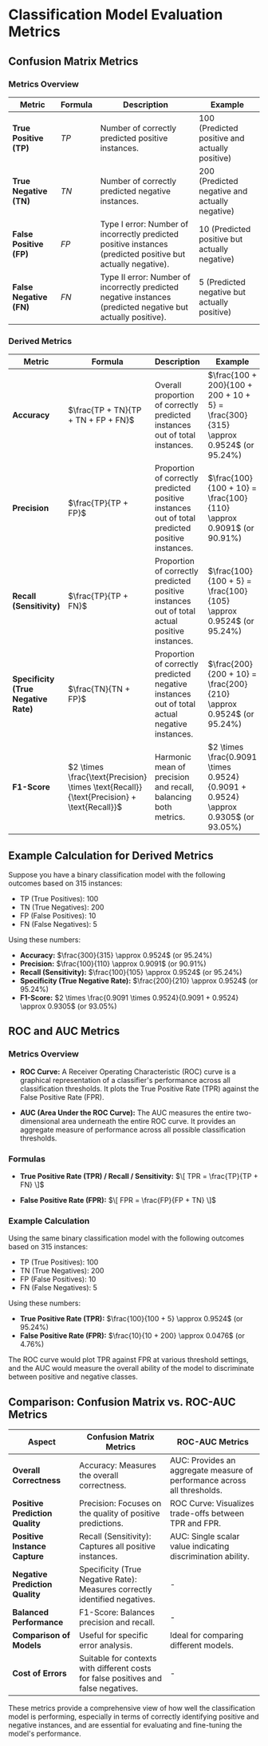 # Classification Model Evaluation Metrics

## Confusion Matrix Metrics

### Metrics Overview

| Metric             | Formula                                      | Description                                                                                              | Example                               |
|--------------------|----------------------------------------------|----------------------------------------------------------------------------------------------------------|---------------------------------------|
| **True Positive (TP)** | $TP$                                     | Number of correctly predicted positive instances.                                                         | 100 (Predicted positive and actually positive) |
| **True Negative (TN)** | $TN$                                     | Number of correctly predicted negative instances.                                                         | 200 (Predicted negative and actually negative) |
| **False Positive (FP)**| $FP$                                     | Type I error: Number of incorrectly predicted positive instances (predicted positive but actually negative). | 10 (Predicted positive but actually negative) |
| **False Negative (FN)**| $FN$                                     | Type II error: Number of incorrectly predicted negative instances (predicted negative but actually positive). | 5 (Predicted negative but actually positive) |

### Derived Metrics

| Metric             | Formula                                      | Description                                                                                              | Example                               |
|--------------------|----------------------------------------------|----------------------------------------------------------------------------------------------------------|---------------------------------------|
| **Accuracy**       | $\frac{TP + TN}{TP + TN + FP + FN}$      | Overall proportion of correctly predicted instances out of total instances.                              | $\frac{100 + 200}{100 + 200 + 10 + 5} = \frac{300}{315} \approx 0.9524$ (or 95.24%) |
| **Precision**      | $\frac{TP}{TP + FP}$                     | Proportion of correctly predicted positive instances out of total predicted positive instances.          | $\frac{100}{100 + 10} = \frac{100}{110} \approx 0.9091$ (or 90.91%) |
| **Recall (Sensitivity)** | $\frac{TP}{TP + FN}$                  | Proportion of correctly predicted positive instances out of total actual positive instances.             | $\frac{100}{100 + 5} = \frac{100}{105} \approx 0.9524$ (or 95.24%) |
| **Specificity (True Negative Rate)** | $\frac{TN}{TN + FP}$              | Proportion of correctly predicted negative instances out of total actual negative instances.             | $\frac{200}{200 + 10} = \frac{200}{210} \approx 0.9524$ (or 95.24%) |
| **F1-Score**       | $2 \times \frac{\text{Precision} \times \text{Recall}}{\text{Precision} + \text{Recall}}$ | Harmonic mean of precision and recall, balancing both metrics.                                           | $2 \times \frac{0.9091 \times 0.9524}{0.9091 + 0.9524} \approx 0.9305$ (or 93.05%) |

## Example Calculation for Derived Metrics

Suppose you have a binary classification model with the following outcomes based on 315 instances:

- TP (True Positives): 100
- TN (True Negatives): 200
- FP (False Positives): 10
- FN (False Negatives): 5

Using these numbers:

- **Accuracy:** $\frac{300}{315} \approx 0.9524$ (or 95.24%)
- **Precision:** $\frac{100}{110} \approx 0.9091$ (or 90.91%)
- **Recall (Sensitivity):** $\frac{100}{105} \approx 0.9524$ (or 95.24%)
- **Specificity (True Negative Rate):** $\frac{200}{210} \approx 0.9524$ (or 95.24%)
- **F1-Score:** $2 \times \frac{0.9091 \times 0.9524}{0.9091 + 0.9524} \approx 0.9305$ (or 93.05%)

## ROC and AUC Metrics

### Metrics Overview

- **ROC Curve:** A Receiver Operating Characteristic (ROC) curve is a graphical representation of a classifier's performance across all classification thresholds. It plots the True Positive Rate (TPR) against the False Positive Rate (FPR).

- **AUC (Area Under the ROC Curve):** The AUC measures the entire two-dimensional area underneath the entire ROC curve. It provides an aggregate measure of performance across all possible classification thresholds.

### Formulas

- **True Positive Rate (TPR) / Recall / Sensitivity:**
  $\[
  TPR = \frac{TP}{TP + FN}
  \]$

- **False Positive Rate (FPR):**
  $\[
  FPR = \frac{FP}{FP + TN}
  \]$

### Example Calculation

Using the same binary classification model with the following outcomes based on 315 instances:

- TP (True Positives): 100
- TN (True Negatives): 200
- FP (False Positives): 10
- FN (False Negatives): 5

Using these numbers:

- **True Positive Rate (TPR):** $\frac{100}{100 + 5} \approx 0.9524$ (or 95.24%)
- **False Positive Rate (FPR):** $\frac{10}{10 + 200} \approx 0.0476$ (or 4.76%)

The ROC curve would plot TPR against FPR at various threshold settings, and the AUC would measure the overall ability of the model to discriminate between positive and negative classes.

## Comparison: Confusion Matrix vs. ROC-AUC Metrics

| Aspect                            | Confusion Matrix Metrics                         | ROC-AUC Metrics                           |
|-----------------------------------|--------------------------------------------------|-------------------------------------------|
| **Overall Correctness**           | Accuracy: Measures the overall correctness.      | AUC: Provides an aggregate measure of performance across all thresholds. |
| **Positive Prediction Quality**   | Precision: Focuses on the quality of positive predictions. | ROC Curve: Visualizes trade-offs between TPR and FPR. |
| **Positive Instance Capture**     | Recall (Sensitivity): Captures all positive instances. | AUC: Single scalar value indicating discrimination ability. |
| **Negative Prediction Quality**   | Specificity (True Negative Rate): Measures correctly identified negatives. | - |
| **Balanced Performance**          | F1-Score: Balances precision and recall.         | - |
| **Comparison of Models**          | Useful for specific error analysis.              | Ideal for comparing different models.     |
| **Cost of Errors**                | Suitable for contexts with different costs for false positives and false negatives. | - |

These metrics provide a comprehensive view of how well the classification model is performing, especially in terms of correctly identifying positive and negative instances, and are essential for evaluating and fine-tuning the model's performance.
